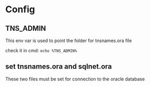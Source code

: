# Config

## TNS_ADMIN
This env var is used to point the folder for tnsnames.ora file

check it in cmd: `echo %TNS_ADMIN%`

## set tnsnames.ora and sqlnet.ora
These two files must be set for connection to the oracle database
